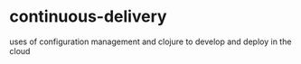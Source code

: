 continuous-delivery
===================

uses of configuration management and clojure to develop and deploy in the cloud

